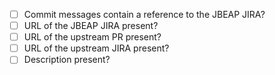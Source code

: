 - [ ] Commit messages contain a reference to the JBEAP JIRA?
- [ ] URL of the JBEAP JIRA present?
- [ ] URL of the upstream PR present?
- [ ] URL of the upstream JIRA present?
- [ ] Description present?
